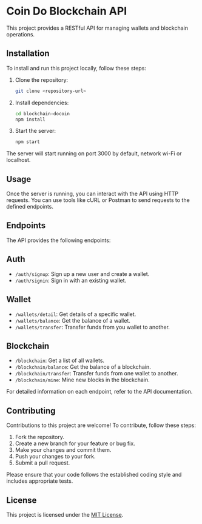 # Coin Do Blockchain API

This project provides a RESTful API for managing wallets and blockchain operations.

## Installation

To install and run this project locally, follow these steps:

1. Clone the repository:

   ```bash
   git clone <repository-url>
   ```

2. Install dependencies:

   ```bash
   cd blockchain-docoin
   npm install
   ```

3. Start the server:

   ```bash
   npm start
   ```

The server will start running on port 3000 by default, network wi-Fi or localhost.

## Usage

Once the server is running, you can interact with the API using HTTP requests. You can use tools like cURL or Postman to send requests to the defined endpoints.

## Endpoints

The API provides the following endpoints:

## Auth

- `/auth/signup`: Sign up a new user and create a wallet.
- `/auth/signin`: Sign in with an existing wallet.

## Wallet

- `/wallets/detail`: Get details of a specific wallet.
- `/wallets/balance`: Get the balance of a wallet.
- `/wallets/transfer`: Transfer funds from you wallet to another.

## Blockchain

- `/blockchain`: Get a list of all wallets.
- `/blockchain/balance`: Get the balance of a blockchain.
- `/blockchain/transfer`: Transfer funds from one wallet to another.
- `/blockchain/mine`: Mine new blocks in the blockchain.

For detailed information on each endpoint, refer to the API documentation.

## Contributing

Contributions to this project are welcome! To contribute, follow these steps:

1. Fork the repository.
2. Create a new branch for your feature or bug fix.
3. Make your changes and commit them.
4. Push your changes to your fork.
5. Submit a pull request.

Please ensure that your code follows the established coding style and includes appropriate tests.

## License

This project is licensed under the [MIT License](LICENSE).
